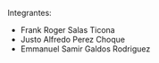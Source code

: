 Integrantes:
- Frank Roger Salas Ticona
- Justo Alfredo Perez Choque
- Emmanuel Samir Galdos Rodriguez

